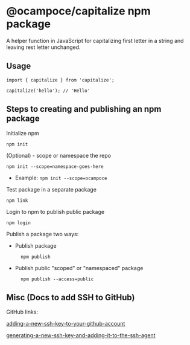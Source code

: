 # @ocampoce/capitalize npm package

A helper function in JavaScript for capitalizing first letter in a string and leaving rest letter unchanged.

## Usage

```
import { capitalize } from 'capitalize';

capitalize('hello'); // 'Hello'
```

## Steps to creating and publishing an npm package

Initialize npm

    npm init

(Optional) - scope or namespace the repo

    npm init --scope=namespace-goes-here

- Example: `npm init --scope=ocampoce`

Test package in a separate package

    npm link

Login to npm to publish public package

    npm login

Publish a package two ways:

- Publish package

        npm publish

- Publish public "scoped" or "namespaced" package

        npm publish --access=public

## Misc (Docs to add SSH to GitHub)

GitHub links:

[adding-a-new-ssh-key-to-your-github-account](https://docs.github.com/en/authentication/connecting-to-github-with-ssh/adding-a-new-ssh-key-to-your-github-account)

[generating-a-new-ssh-key-and-adding-it-to-the-ssh-agent](https://docs.github.com/en/authentication/connecting-to-github-with-ssh/generating-a-new-ssh-key-and-adding-it-to-the-ssh-agent)

